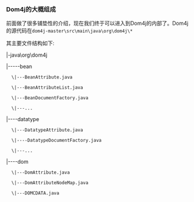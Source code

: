 ### Dom4j的大概组成

前面做了很多铺垫性的介绍，现在我们终于可以进入到Dom4j的内部了。Dom4j的源代码在`dom4j-master\src\main\java\org\dom4j\*`

其主要文件结构如下:

\|-java\org\dom4j

\|-----bean

      \|---BeanAttribute.java

      \|---BeanAttributeList.java

      \|---BeanDocumentFactory.java

      \|---...

\|----datatype

      \|---DatatypeAttribute.java

      \|----DatatypeDocumentFactory.java

      \|---...

\|----dom

      \|---DomAttribute.java

      \|---DomAttributeNodeMap.java

      \|---DOMCDATA.java



